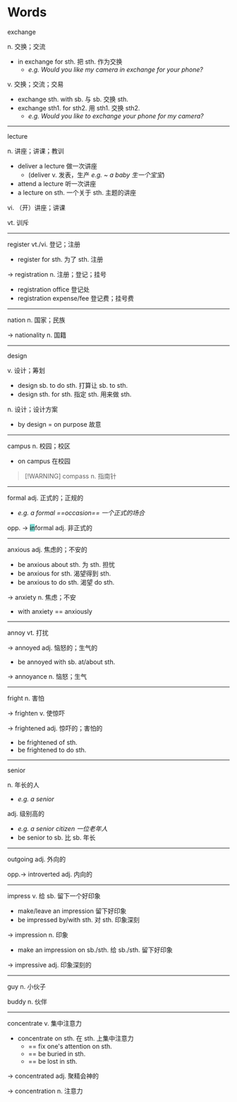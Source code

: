 # Words

exchange 

n. 交换；交流

+ in exchange for sth. 把 sth. 作为交换
	+ *e.g. Would you like my camera in exchange for your phone?*

v. 交换；交流；交易

+ exchange sth. with sb. 与 sb. 交换 sth.
+ exchange sth1. for sth2. 用 sth1. 交换 sth2.
	+ *e.g. Would you like to exchange your phone for my camera?*

---

lecture

n. 讲座；讲课；教训

+ deliver a lecture 做一次讲座
	+ (deliver v. 发表，生产 *e.g. ~ a baby 生一个宝宝*)
+ attend a lecture 听一次讲座
+ a lecture on sth. 一个关于 sth. 主题的讲座

vi. （开）讲座；讲课

vt. 训斥

---

register vt./vi. 登记；注册

+ register for sth. 为了 sth. 注册

-> registration n. 注册；登记；挂号

+ registration office 登记处
+ registration expense/fee 登记费；挂号费

---

nation n. 国家；民族

-> nationality n. 国籍

---

design

v. 设计；筹划

+ design sb. to do sth. 打算让 sb. to sth.
+ design sth. for sth. 指定 sth. 用来做 sth.

n. 设计；设计方案

+ by design = on purpose 故意

---

campus n. 校园；校区

+ on campus 在校园

> [!WARNING] compass n. 指南针

---

formal adj. 正式的；正规的

+ *e.g. a formal ==occasion== 一个正式的场合*

opp. -> <mark style="background: #39C5BBA6;">in</mark>formal adj. 非正式的

---

anxious adj. 焦虑的；不安的

+ be anxious about sth. 为 sth. 担忧
+ be anxious for sth. 渴望得到 sth.
+ be anxious to do sth. 渴望 do sth.

-> anxiety n. 焦虑；不安

+ with anxiety == anxiously

---

annoy vt. 打扰

-> annoyed adj. 恼怒的；生气的

+ be annoyed with sb. at/about sth.

-> annoyance n. 恼怒；生气

---

fright n. 害怕

-> frighten v. 使惊吓

-> frightened adj. 惊吓的；害怕的

+ be frightened of sth.
+ be frightened to do sth.

---

senior

n. 年长的人

+ *e.g. a senior*

adj. 级别高的

+ *e.g. a senior citizen 一位老年人*
+ be senior to sb. 比 sb. 年长

---

outgoing adj. 外向的

opp.-> introverted adj. 内向的

---

impress v. 给 sb. 留下一个好印象

+ make/leave an impression 留下好印象
+ be impressed by/with sth. 对 sth. 印象深刻

-> impression n. 印象

+ make an impression on sb./sth. 给 sb./sth. 留下好印象

-> impressive adj. 印象深刻的

---

guy n. 小伙子

buddy n. 伙伴

---

concentrate v. 集中注意力

+ concentrate on sth. 在 sth. 上集中注意力
	+ == fix one's attention on sth.
	+ == be buried in sth.
	+ == be lost in sth.

-> concentrated adj. 聚精会神的

-> concentration n. 注意力